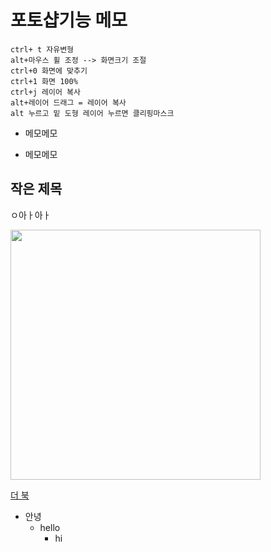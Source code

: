 # 포토샵기능 메모

```
ctrl+ t 자유변형
alt+마우스 휠 조정 --> 화면크기 조절
ctrl+0 화면에 맞추기
ctrl+1 화면 100%
ctrl+j 레이어 복사
alt+레이어 드래그 = 레이어 복사
alt 누르고 밑 도형 레이어 누르면 클리핑마스크
```
* 메모메모
- 메모메모

## 작은 제목

ㅇ아ㅏ아ㅏ

<img src="https://minjukimmm.github.io/img/제목 없음.PNG" width="400">

[더 북](https://thebook.io/)

* 안녕
  *  hello
     *  hi
